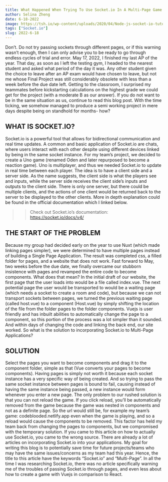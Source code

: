 ```yaml
---
title: What Happened When Trying To Use Socket.io In A Multi-Page Game
author: Selina Zheng
date: 6-18-2022
image: https://tsh.io/wp-content/uploads/2020/04/Node-js-socket-io-tutorial-real-time-chat-app_.jpg
tags: ["Socket.io"]
slug: 2022-6-18
---
```


Don’t. Do not try passing sockets through different pages, or if this warning wasn’t enough, then I can only advise you to be ready to go through endless cycles of trial and error. May 17, 2022, I finished my last AP of the year. That day, as soon as I left the testing gym, I headed to the nearest student and asked what period of the day it was.  Any other student given the choice to leave after an AP exam would have chosen to leave, but not me whose Final Project was still considerably obsolete with less than a week before the due date left. Getting to the classroom, I surprised my teammates before kickstarting calculations on the highest grade we could get for the project (with a moderate B as our answer). If you do not want to be in the same situation as us, continue to read this blog post. With the time ticking, we somehow managed to produce a semi working project in mere days despite being on standhold for months- how? 

## WHAT IS SOCKET.IO?
Socket.io is a powerful tool that allows for bidirectional communication and real time updates. A common and basic application of Socket.io are chats, where users interact with each other despite using different devices linked by being in the same socket instance. For my team’s project, we decided to create a Uno game (renamed Oden and later repurposed to become a reaction game). Uno is multiplayer, and thus we needed Socket.io to update in real time between each player. The idea is to have a client side and a server side. As the name suggests, the client side is what the players see and inputs, while the server side receives the client side’s inputs and outputs to the client side. There is only one server, but there could be multiple clients, and the actions of one client would be returned back to the server to be displayed to the other clients. More in depth explanation could be found in the official documentation which I linked below. 
>> Check out Socket.io’s documentation: https://socket.io/docs/v4/

## THE START OF THE PROBLEM
Because my group had decided early on the year to use Nuxt (which made linking pages simpler), we were determined to have multiple pages instead of building a Single Page Application. The result was completed css, a filled folder for pages, and a website that does not work. Fast forward to May, two weeks before the due date, we finally overcame our stubborn insistence with pages and revamped the entire code to become components. What does that mean? In the initial draft of our website, the first page that the user loads into would be a file called index.vue. The next potential page the user would be transported to would be a waiting page (which needs a socket to create a room and code), but because we can not transport sockets between pages, we turned the previous waiting page (called host.vue) to a component (Host.vue) by simply shifting the location of the file from the folder pages to the folder components. Vuejs is user friendly and has inbuilt abilities to automatically change the page to a component, so this portion of the process was a lot simpler than it sounded. And within days of changing the code and linking the back end, our site worked. So what is the solution to incorporating Socket.io to Multi-Page Applications?

## SOLUTION
Select the pages you want to become components and drag it to the component folder, simple as that (Vue converts your pages to become components). Having pages is simply not worth it because each socket instance has a very specific way of being created. And so trying to pass the same socket instance between pages is bound to fail, causing instead of having the same instance being passed, a new instance would form whenever you enter a new page. The only problem to our rushed solution is that you can not reload the game. If you click reload, you’ll be automatically removed from the game because the game was nested in components and not as a definite page. So the url would still be, for example my team’s game: codeblooded.netlify.app even when the game is playing, and so a reload would cause the components to be removed. This factor has held my team back from changing the pages to components, but we compromised with the temporary solution. 
If you came to this article on how to actually use Socket.io, you came to the wrong source. There are already a lot of articles on incorporating Socket.io into your applications. My goal for writing this blog is to potentially save time for future projects/teams who may have the same issues/concerns as my team had this year. Hence, the title to this article have the keywords “Socket.io” and “Multi-Page”. In all the time I was researching Socket.io, there was no article specifically warning me of the troubles of passing Socket.io through pages, and even less about how to create a game with Vuejs in comparison to React. 

